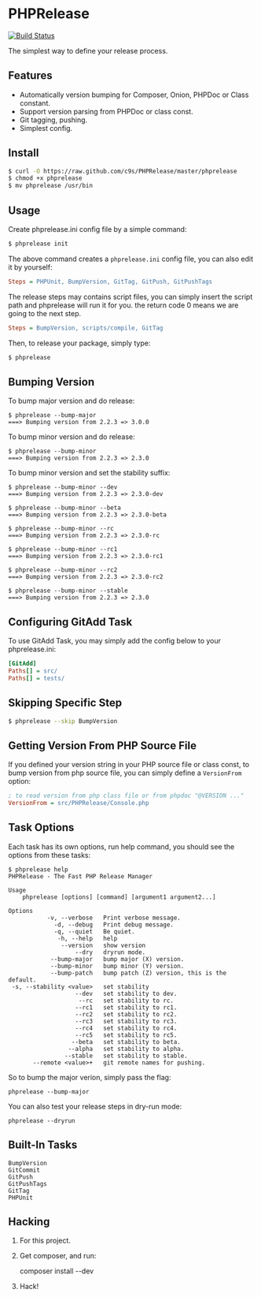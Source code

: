 PHPRelease
==========
[![Build Status](https://travis-ci.org/c9s/PHPRelease.png?branch=master)](https://travis-ci.org/c9s/PHPRelease)

The simplest way to define your release process.

Features
---------

- Automatically version bumping for Composer, Onion, PHPDoc or Class constant.
- Support version parsing from PHPDoc or class const.
- Git tagging, pushing.
- Simplest config.

Install
-------

```sh
$ curl -O https://raw.github.com/c9s/PHPRelease/master/phprelease
$ chmod +x phprelease
$ mv phprelease /usr/bin
```

Usage
-----

Create phprelease.ini config file by a simple command:


```sh
$ phprelease init
```

The above command creates a `phprelease.ini` config file, you can also edit it
by yourself:

```ini
Steps = PHPUnit, BumpVersion, GitTag, GitPush, GitPushTags
```

The release steps may contains script files, you can simply insert the script
path and phprelease will run it for you. the return code 0 means we are going
to the next step.

```ini
Steps = BumpVersion, scripts/compile, GitTag

```

Then, to release your package, simply type:

```sh
$ phprelease
```

Bumping Version
---------------

To bump major version and do release:

    $ phprelease --bump-major
    ===> Bumping version from 2.2.3 => 3.0.0

To bump minor version and do release:

    $ phprelease --bump-minor
    ===> Bumping version from 2.2.3 => 2.3.0

To bump minor version and set the stability suffix:

    $ phprelease --bump-minor --dev
    ===> Bumping version from 2.2.3 => 2.3.0-dev

    $ phprelease --bump-minor --beta
    ===> Bumping version from 2.2.3 => 2.3.0-beta

    $ phprelease --bump-minor --rc
    ===> Bumping version from 2.2.3 => 2.3.0-rc

    $ phprelease --bump-minor --rc1
    ===> Bumping version from 2.2.3 => 2.3.0-rc1

    $ phprelease --bump-minor --rc2
    ===> Bumping version from 2.2.3 => 2.3.0-rc2

    $ phprelease --bump-minor --stable
    ===> Bumping version from 2.2.3 => 2.3.0


Configuring GitAdd Task
------------------------

To use GitAdd Task, you may simply add the config below to your phprelease.ini:

```ini
[GitAdd]
Paths[] = src/
Paths[] = tests/
```

Skipping Specific Step
--------------------------

```sh
$ phprelease --skip BumpVersion
```

Getting Version From PHP Source File
-------------------------------------

If you defined your version string in your PHP source file or class const, 
to bump version from php source file, you can simply define a `VersionFrom` option:


```ini
; to read version from php class file or from phpdoc "@VERSION ..."
VersionFrom = src/PHPRelease/Console.php
```


Task Options
------------

Each task has its own options, run help command, you should see the options from these tasks:

    $ phprelease help
    PHPRelease - The Fast PHP Release Manager

    Usage
        phprelease [options] [command] [argument1 argument2...]

    Options
               -v, --verbose   Print verbose message.
                 -d, --debug   Print debug message.
                 -q, --quiet   Be quiet.
                  -h, --help   help
                   --version   show version
                       --dry   dryrun mode.
                --bump-major   bump major (X) version.
                --bump-minor   bump minor (Y) version.
                --bump-patch   bump patch (Z) version, this is the default.
     -s, --stability <value>   set stability
                       --dev   set stability to dev.
                        --rc   set stability to rc.
                       --rc1   set stability to rc1.
                       --rc2   set stability to rc2.
                       --rc3   set stability to rc3.
                       --rc4   set stability to rc4.
                       --rc5   set stability to rc5.
                      --beta   set stability to beta.
                     --alpha   set stability to alpha.
                    --stable   set stability to stable.
           --remote <value>+   git remote names for pushing.


So to bump the major verion, simply pass the flag:

    phprelease --bump-major

You can also test your release steps in dry-run mode:

    phprelease --dryrun


Built-In Tasks
--------------

    BumpVersion
    GitCommit
    GitPush
    GitPushTags
    GitTag
    PHPUnit


Hacking
-------

1. For this project.

2. Get composer, and run:

    composer install --dev

3. Hack!


